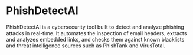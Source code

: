 # PhishDetectAI
PhishDetectAI is a cybersecurity tool built to detect and analyze phishing attacks in real-time. It automates the inspection of email headers, extracts and analyzes embedded links, and checks them against known blacklists and threat intelligence sources such as PhishTank and VirusTotal.
